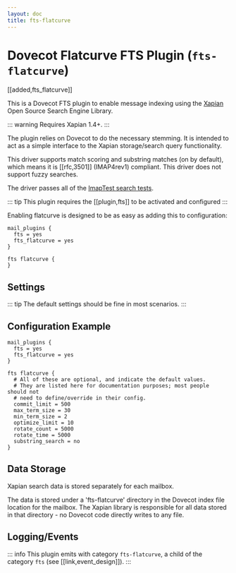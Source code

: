 ```yaml
---
layout: doc
title: fts-flatcurve
---
```


# Dovecot Flatcurve FTS Plugin (`fts-flatcurve`)

[[added,fts_flatcurve]]

This is a Dovecot FTS plugin to enable message indexing using the
[Xapian](https://xapian.org/) Open Source Search Engine Library.

::: warning
Requires Xapian 1.4+.
:::

The plugin relies on Dovecot to do the necessary stemming. It is intended
to act as a simple interface to the Xapian storage/search query
functionality.

This driver supports match scoring and substring matches (on by default),
which means it is [[rfc,3501]] (IMAP4rev1) compliant. This driver does not
support fuzzy searches.

The driver passes all of the
[ImapTest search tests](https://github.com/dovecot/imaptest/).

::: tip
This plugin requires the [[plugin,fts]] to be activated and configured
:::

Enabling flatcurve is designed to be as easy as adding this to configuration:

```[dovecot.conf]
mail_plugins {
  fts = yes
  fts_flatcurve = yes
}

fts flatcurve {
}
```

## Settings

::: tip
The default settings should be fine in most scenarios.
:::

<SettingsComponent plugin="fts-flatcurve" />

## Configuration Example

```[dovecot.conf]
mail_plugins {
  fts = yes
  fts_flatcurve = yes
}

fts flatcurve {
  # All of these are optional, and indicate the default values.
  # They are listed here for documentation purposes; most people should not
  # need to define/override in their config.
  commit_limit = 500
  max_term_size = 30
  min_term_size = 2
  optimize_limit = 10
  rotate_count = 5000
  rotate_time = 5000
  substring_search = no
}
```

## Data Storage

Xapian search data is stored separately for each mailbox.

The data is stored under a 'fts-flatcurve' directory in the Dovecot index
file location for the mailbox.  The Xapian library is responsible for all
data stored in that directory - no Dovecot code directly writes to any file.

## Logging/Events

::: info
This plugin emits with category `fts-flatcurve`, a child of the category `fts`
(see [[link,event_design]]).
:::

<EventsComponent root="fts-flatcurve" />
